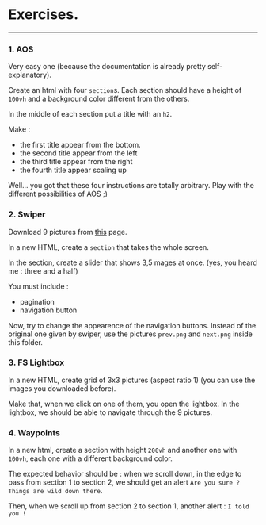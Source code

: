 # Exercises.

---

### 1. AOS

Very easy one (because the documentation is already pretty self-explanatory).

Create an html with four `section`s. Each section should have a height of `100vh` and a background color different from the others.

In the middle of each section put a title with an `h2`.

Make :

- the first title appear from the bottom.
- the second title appear from the left
- the third title appear from the right
- the fourth title appear scaling up

Well... you got that these four instructions are totally arbitrary. Play with the different possibilities of AOS ;)

### 2. Swiper

Download 9 pictures from [this](https://picsum.photos/images) page.

In a new HTML, create a `section` that takes the whole screen.

In the section, create a slider that shows 3,5 mages at once. (yes, you heard me : three and a half)

You must include :

- pagination
- navigation button

Now, try to change the appearence of the navigation buttons. Instead of the original one given by swiper, use the pictures `prev.png` and `next.png` inside this folder.

### 3. FS Lightbox

In a new HTML, create grid of 3x3 pictures (aspect ratio 1) (you can use the images you downloaded before).

Make that, when we click on one of them, you open the lightbox. In the lightbox, we should be able to navigate through the 9 pictures.

### 4. Waypoints

In a new html, create a section with height `200vh` and another one with `100vh`, each one with a different background color.

The expected behavior should be : when we scroll down, in the edge to pass from section 1 to section 2, we should get an alert `Are you sure ? Things are wild down there`.

Then, when we scroll up from section 2 to section 1, another alert : `I told you ! `

